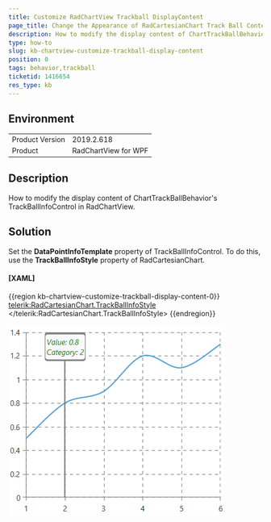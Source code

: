 ```yaml
---
title: Customize RadChartView Trackball DisplayContent 
page_title: Change the Appearance of RadCartesianChart Track Ball Content
description: How to modify the display content of ChartTrackBallBehavior's TrackBallInfoControl in RadChartView.
type: how-to
slug: kb-chartview-customize-trackball-display-content
position: 0
tags: behavior,trackball
ticketid: 1416654
res_type: kb
---
```


## Environment
<table>
    <tbody>
	    <tr>
	    	<td>Product Version</td>
	    	<td>2019.2.618</td>
	    </tr>
	    <tr>
	    	<td>Product</td>
	    	<td>RadChartView for WPF</td>
	    </tr>
    </tbody>
</table>

## Description

How to modify the display content of ChartTrackBallBehavior's TrackBallInfoControl in RadChartView.

## Solution 

Set the __DataPointInfoTemplate__ property of TrackBallInfoControl. To do this, use the __TrackBallInfoStyle__ property of RadCartesianChart.

#### __[XAML]__
{{region kb-chartview-customize-trackball-display-content-0}}
	<telerik:RadCartesianChart.TrackBallInfoStyle>
		<Style TargetType="telerik:TrackBallInfoControl">
			<Setter Property="DataPointInfoTemplate">
				<Setter.Value>
					<DataTemplate>
						<TextBlock Text="{Binding DisplayContent}" Foreground="Green" FontStyle="Italic"/>
					</DataTemplate>
				</Setter.Value>
			</Setter>
		</Style>
	</telerik:RadCartesianChart.TrackBallInfoStyle>
{{endregion}}

![WPF ](images/kb-chartview-customize-trackball-display-content-0.png)